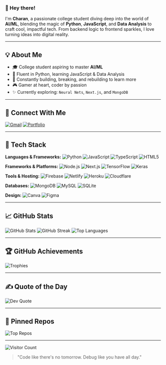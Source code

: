 ### 👋 Hey there!

I'm **Charan**, a passionate college student diving deep into the world of **AI/ML**, blending the magic of **Python**, **JavaScript**, and **Data Analysis** to craft cool, impactful tech. From backend logic to frontend sparkles, I love turning ideas into digital reality.

---

## 💡 About Me
- 🎓 College student aspiring to master **AI/ML**
- 🐍 Fluent in Python, learning JavaScript & Data Analysis
- 🌱 Constantly building, breaking, and rebuilding to learn more
- 🎮 Gamer at heart, coder by passion
- ✨ Currently exploring: `Neural Nets`, `Next.js`, and `MongoDB`

---

## 🔗 Connect With Me
[![Gmail](https://img.shields.io/badge/Gmail-D14836?style=flat&logo=gmail&logoColor=white)](mailto:shivanicharan297@gmail.com)
[![Portfolio](https://img.shields.io/badge/Portfolio-000000?style=flat&logo=About.me&logoColor=white)](https://charancodes.me)

---

## 🧰 Tech Stack
**Languages & Frameworks:**
![Python](https://img.shields.io/badge/Python-3670A0?style=flat&logo=python&logoColor=ffdd54)
![JavaScript](https://img.shields.io/badge/JavaScript-F7DF1E?style=flat&logo=javascript&logoColor=black)
![TypeScript](https://img.shields.io/badge/TypeScript-007ACC?style=flat&logo=typescript&logoColor=white)
![HTML5](https://img.shields.io/badge/HTML5-E34F26?style=flat&logo=html5&logoColor=white)

**Frameworks & Platforms:**
![Node.js](https://img.shields.io/badge/Node.js-339933?style=flat&logo=node.js&logoColor=white)
![Next.js](https://img.shields.io/badge/Next.js-000000?style=flat&logo=next.js&logoColor=white)
![TensorFlow](https://img.shields.io/badge/TensorFlow-FF6F00?style=flat&logo=tensorflow&logoColor=white)
![Keras](https://img.shields.io/badge/Keras-D00000?style=flat&logo=keras&logoColor=white)

**Tools & Hosting:**
![Firebase](https://img.shields.io/badge/Firebase-039BE5?style=flat&logo=firebase)
![Netlify](https://img.shields.io/badge/Netlify-00C7B7?style=flat&logo=netlify&logoColor=white)
![Heroku](https://img.shields.io/badge/Heroku-430098?style=flat&logo=heroku&logoColor=white)
![Cloudflare](https://img.shields.io/badge/Cloudflare-F38020?style=flat&logo=Cloudflare&logoColor=white)

**Databases:**
![MongoDB](https://img.shields.io/badge/MongoDB-4ea94b?style=flat&logo=mongodb&logoColor=white)
![MySQL](https://img.shields.io/badge/MySQL-4479A1?style=flat&logo=mysql&logoColor=white)
![SQLite](https://img.shields.io/badge/SQLite-07405E?style=flat&logo=sqlite&logoColor=white)

**Design:**
![Canva](https://img.shields.io/badge/Canva-00C4CC?style=flat&logo=canva&logoColor=white)
![Figma](https://img.shields.io/badge/Figma-F24E1E?style=flat&logo=figma&logoColor=white)

---

## 📈 GitHub Stats
![GitHub Stats](https://github-readme-stats.vercel.app/api?username=NoahCodesPython&theme=tokyonight&hide_border=false&show_icons=true)
![GitHub Streak](https://streak-stats.demolab.com?user=NoahCodesPython&theme=tokyonight&hide_border=false)
![Top Languages](https://github-readme-stats.vercel.app/api/top-langs/?username=NoahCodesPython&layout=compact&theme=tokyonight&hide_border=false)

---

## 🏆 GitHub Achievements
![Trophies](https://github-profile-trophy.vercel.app/?username=NoahCodesPython&theme=onestar&no-frame=false&row=1&margin-w=15)

---

## ✍️ Quote of the Day
![Dev Quote](https://quotes-github-readme.vercel.app/api?type=horizontal&theme=merko)

---

## 📌 Pinned Repos
![Top Repos](https://github-contributor-stats.vercel.app/api?username=NoahCodesPython&limit=5&theme=tokyonight)

---

![Visitor Count](https://komarev.com/ghpvc/?username=NoahCodesPython&style=flat&color=blue)

> "Code like there's no tomorrow. Debug like you have all day."

<!-- Made with ❤️ by Charan using GPRM -->
